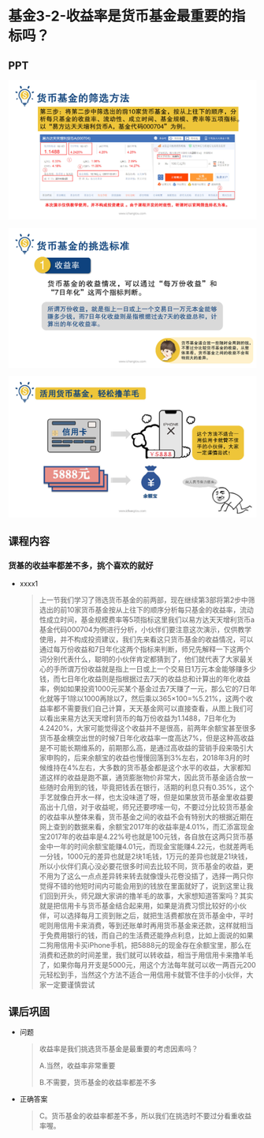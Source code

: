 # 基金3-2-收益率是货币基金最重要的指标吗？

## PPT

![课程ppt](assets/3-2-1.jpeg)

![课程ppt](assets/3-2-2.jpeg)

![课程ppt](assets/3-2-3.jpeg)

## 课程内容

### 货基的收益率都差不多，挑个喜欢的就好

- xxxx1

  > 上一节我们学习了筛选货币基金的前两部，现在继续第3部将第2步中筛选出的前10家货币基金按从上往下的顺序分析每只基金的收益率，流动性成立时间，基金规模费率等5项指标这里我们以易方达天天增利货币a基金代码000704为例进行分析，小伙伴们要注意这次演示，仅供教学使用，并不构成投资建议，我们先来看这只货币基金的收益情况，可以通过每万份收益和7日年化这两个指标来判断，师兄先解释一下这两个词分别代表什么，聪明的小伙伴肯定都猜到了，他们就代表了大家最关心的手所谓万份收益就是指上一日或上一个交易日1万元本金能够赚多少钱，而七日年化收益则是指根据过去7天的收益总和计算出的年化收益率，例如如果投资1000元买某个基金过去7天赚了一元，那么它的7日年化就等于1除以1000再除以7，然后乘以365×100=%5.21%，这两个收益率都不需要我们自己计算，天天基金网可以直接查看，从图上我们可以看出来易方达天天增利货币的每万份收益为1.1488，7日年化为4.2420%，大家可能觉得这个收益并不是很高，前两年余额宝甚至很多货币基金横空出世的时候7日年化收益率一度高达7%，但是这种高收益是不可能长期维系的，前期那么高，是通过高收益的营销手段来吸引大家申购的，后来余额宝的收益也慢慢回落到3%左右，2018年3月的时候维持在4%左右，大多数的货币基金都是这个水平的收益，大家都知道这样的收益是跑不赢，通货膨胀物价非常大，因此货币基金适合放一些随时会用到的钱，毕竟把钱丢在银行，活期的利息只有0.35%，这个手艺就像白开水一样，也太没味道了呀，但是如果放货币基金里收益要高出十几倍，对于收益呢，师兄还要啰嗦一句，不要过分比较货币基金的收益率从整体来看，货币基金之间的收益不会有特别大的根据近期在网上查到的数据来看，余额宝2017年的收益率是4.01%，而汇添富现金宝2017年的收益率是4.22%号也就是100元钱，各自放在这两只货币基金中一年的时间余额宝能赚4.01元，而现金宝能赚4.22元，也就差两毛一分钱，1000元的差异也就是2块1毛钱，1万元的差异也就是21块钱，所以小伙伴们真心没必要花很多时间去比较不同，货币基金的收益，更不用为了这么一点点差异转来转去就像馒头花卷没插了，选择一两只你觉得不错的他短时间内可能会用到的钱放在里面就好了，说到这里让我们回到开头，师兄跟大家讲的撸羊毛的故事，大家想知道答案吗？其实就是把信用卡与货币基金结合起来用，如果是消费习惯比较好的小伙伴，可以选择每月工资到账之后，就把生活费都放在货币基金中，平时呢则用信用卡来消费，等到还账单时再用货币基金来还款，这样就相当于免费用银行的钱，而自己的生活费还能挣点利息，比如上面说的如果二狗用信用卡买iPhone手机，把5888元的现金存在余额宝里，那么在消费和还款的时间差里，我们就可以转收益，相当于用信用卡来撸羊毛了，如果你每月开支是5000元，用这个方法每年就可以收一两百元200元轻松到手，当然这个方法不适合一用信用卡就管不住手的小伙伴，大家一定要谨慎尝试

## 课后巩固

- 问题

  > 收益率是我们挑选货币基金是最重要的考虑因素吗？
  >
  > A.当然，收益率非常重要
  >
  > B.不需要，货币基金的收益率都差不多
  >

- 正确答案

  > C。货币基金的收益率都差不多，所以我们在挑选时不要过分看重收益率喔。